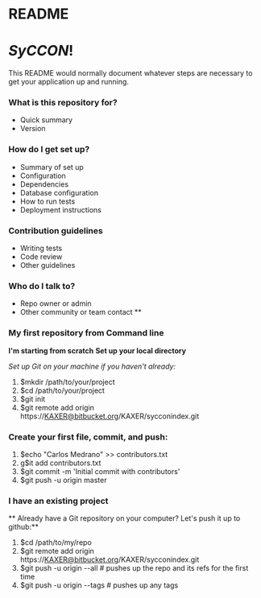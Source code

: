# README #

# ***SyCCON***! #

This README would normally document whatever steps are necessary to get your application up and running.

### What is this repository for? ###

* Quick summary
* Version

### How do I get set up? ###

* Summary of set up
* Configuration
* Dependencies
* Database configuration
* How to run tests
* Deployment instructions

### Contribution guidelines ###

* Writing tests
* Code review
* Other guidelines

### Who do I talk to? ###

* Repo owner or admin
* Other community or team contact
**
### My first repository from Command line ###
**I'm starting from scratch**
**Set up your local directory**

 *Set up Git on your machine if you haven't already:*

1. $mkdir /path/to/your/project 
2. $cd /path/to/your/project 
3. $git init
4. $git remote add origin https://KAXER@bitbucket.org/KAXER/sycconindex.git

###  Create your first file, commit, and push: ###

1. $echo "Carlos Medrano" >> contributors.txt 
2. g$it add contributors.txt 
3. $git commit -m 'Initial commit with contributors' 
4. $git push -u origin master 

### I have an existing project ###
** Already have a Git repository on your computer? Let's push it up to github:**

1. $cd /path/to/my/repo 
2. $git remote add origin https://KAXER@bitbucket.org/KAXER/sycconindex.git
3. $git push -u origin --all # pushes up the repo and its refs for the first time 
4. $git push -u origin --tags # pushes up any tags
